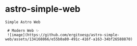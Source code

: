 # astro-simple-web
    Simple Astro Web
       
     # Modern Web ✨
     ![image](https://github.com/ergitoesp/astro-simple-web/assets/134168866/e55b0a80-491c-416f-a163-34bf26588870)

